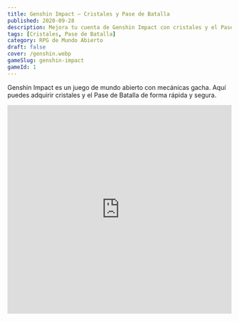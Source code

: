 ```yaml
---
title: Genshin Impact – Cristales y Pase de Batalla
published: 2020-09-28
description: Mejora tu cuenta de Genshin Impact con cristales y el Pase de Batalla mensual.
tags: [Cristales, Pase de Batalla]
category: RPG de Mundo Abierto
draft: false
cover: /genshin.webp
gameSlug: genshin-impact 
gameId: 1  
---
```


Genshin Impact es un juego de mundo abierto con mecánicas gacha. Aquí puedes adquirir cristales y el Pase de Batalla de forma rápida y segura.

<iframe width="100%" height="468" src="https://www.youtube.com/embed/HLUY1LwF0HI" title="Genshin Impact Trailer" frameborder="0" allowfullscreen></iframe>
